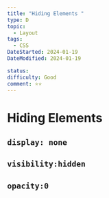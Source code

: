 ```yaml
---
title: "Hiding Elements "
type: D
topic:
  - Layout
tags:
  - CSS
DateStarted: 2024-01-19
DateModified: 2024-01-19

status:
difficulty: Good
comment: ⭐⭐
---
```


# Hiding Elements

## `display: none`

## `visibility:hidden`

## `opacity:0`
